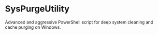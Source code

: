 # SysPurgeUtility
Advanced and aggressive PowerShell script for deep system cleaning and cache purging on Windows.
